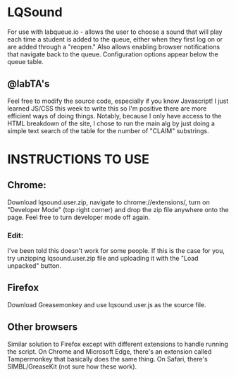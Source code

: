 # LQSound
For use with labqueue.io - allows the user to choose a sound that will play each time a student is added to the queue, either when they first log on or are added through a "reopen." Also allows enabling browser notifications that navigate back to the queue. Configuration options appear below the queue table.

## @labTA's
Feel free to modify the source code, especially if you know Javascript! I just learned JS/CSS this week to write this so I'm positive there are more efficient ways of doing things. Notably, because I only have access to the HTML breakdown of the site, I chose to run the main alg by just doing a simple text search of the table for the number of "CLAIM" substrings.

# INSTRUCTIONS TO USE
## Chrome:
Download lqsound.user.zip, navigate to chrome://extensions/, turn on "Developer Mode" (top right corner) and drop the zip file anywhere onto the page. Feel free to turn developer mode off again.
### Edit:
I've been told this doesn't work for some people. If this is the case for you, try unzipping lqsound.user.zip file and uploading it with the "Load unpacked" button.
## Firefox
Download Greasemonkey and use lqsound.user.js as the source file.
## Other browsers
Similar solution to Firefox except with different extensions to handle running the script. On Chrome and Microsoft Edge, there's an extension called Tampermonkey that basically does the same thing. On Safari, there's SIMBL/GreaseKit (not sure how these work).
